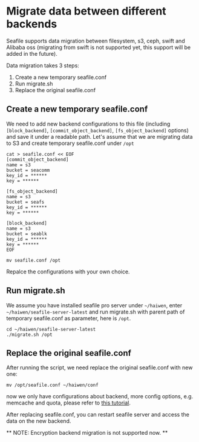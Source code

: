 # Migrate data between different backends

Seafile supports data migration between filesystem, s3, ceph, swift and Alibaba oss (migrating from swift is not supported yet, this support will be added in the future).

Data migration takes 3 steps:
1. Create a new temporary seafile.conf
2. Run migrate.sh
3. Replace the original seafile.conf

## Create a new temporary seafile.conf
We need to add new backend configurations to this file (including `[block_backend]`, `[commit_object_backend]`, `[fs_object_backend]` options) and save it under a readable path.
Let's assume that we are migrating data to S3 and create temporary seafile.conf under `/opt`
```
cat > seafile.conf << EOF
[commit_object_backend]
name = s3
bucket = seacomm
key_id = ******
key = ******

[fs_object_backend]
name = s3
bucket = seafs
key_id = ******
key = ******

[block_backend]
name = s3
bucket = seablk
key_id = ******
key = ******
EOF

mv seafile.conf /opt
```
Repalce the configurations with your own choice.

## Run migrate.sh
We assume you have installed seafile pro server under `~/haiwen`, enter `~/haiwen/seafile-server-latest` and run migrate.sh with parent path of temporary seafile.conf as parameter, here is `/opt`.
```
cd ~/haiwen/seafile-server-latest
./migrate.sh /opt
```

## Replace the original seafile.conf
After running the script, we need replace the original seafile.conf with new one:
```
mv /opt/seafile.conf ~/haiwen/conf
```
now we only have configurations about backend, more config options, e.g. memcache and quota, please refer to [this tutorial](https://manual.seafile.com/config/seafile-conf.html).

After replacing seafile.conf, you can restart seafile server and access the data on the new backend.

** NOTE: Encryption backend migration is not supported now. **


